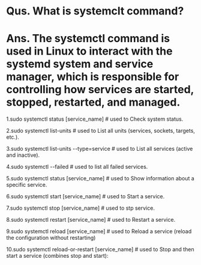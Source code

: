 # Qus. What is systemclt command?
# Ans. The systemctl command is used in Linux to interact with the systemd system and service manager, which is responsible for controlling how services are started, stopped, restarted, and managed.

1.sudo systemctl status [service_name]  # used to Check system status.

2.sudo systemctl list-units # used to List all units (services, sockets, targets, etc.).

3.sudo systemctl list-units --type=service # used to List all services (active and inactive).

4.sudo systemctl --failed   # used to list all failed services.

5.sudo systemctl status [service_name] # used to Show information about a specific service.

6.sudo systemctl start [service_name] # used to Start a service.

7.sudo systemctl stop [service_name] # used to stp service.

8.sudo systemctl restart [service_name] # used to Restart a service.

9.sudo systemctl reload [service_name]   # used  to Reload a service (reload the configuration without restarting)

10.sudo systemctl reload-or-restart [service_name]   # used to Stop and then start a service (combines stop and start):
